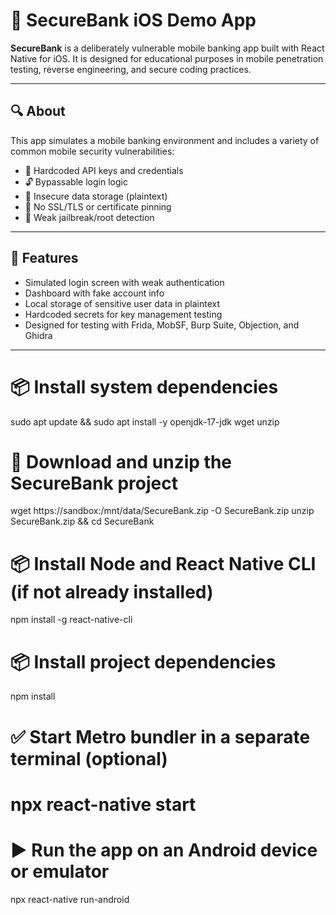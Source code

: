 
# 🏦 SecureBank iOS Demo App

**SecureBank** is a deliberately vulnerable mobile banking app built with React Native for iOS. It is designed for educational purposes in mobile penetration testing, reverse engineering, and secure coding practices.

---

## 🔍 About

This app simulates a mobile banking environment and includes a variety of common mobile security vulnerabilities:

- 🔑 Hardcoded API keys and credentials
- 🔓 Bypassable login logic
- 📁 Insecure data storage (plaintext)
- 🔐 No SSL/TLS or certificate pinning
- 📱 Weak jailbreak/root detection

---

## 🚀 Features

- Simulated login screen with weak authentication
- Dashboard with fake account info
- Local storage of sensitive user data in plaintext
- Hardcoded secrets for key management testing
- Designed for testing with Frida, MobSF, Burp Suite, Objection, and Ghidra

---


# 📦 Install system dependencies
sudo apt update && sudo apt install -y openjdk-17-jdk wget unzip

# 📁 Download and unzip the SecureBank project
wget https://sandbox:/mnt/data/SecureBank.zip -O SecureBank.zip
unzip SecureBank.zip && cd SecureBank

# 📦 Install Node and React Native CLI (if not already installed)
npm install -g react-native-cli

# 📦 Install project dependencies
npm install

# ✅ Start Metro bundler in a separate terminal (optional)
# npx react-native start

# ▶️ Run the app on an Android device or emulator
npx react-native run-android


